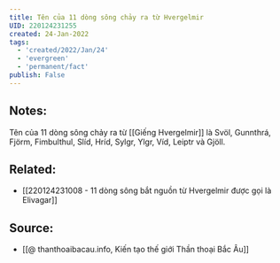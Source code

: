 ```yaml
---
title: Tên của 11 dòng sông chảy ra từ Hvergelmir
UID: 220124231255
created: 24-Jan-2022
tags:
  - 'created/2022/Jan/24'
  - 'evergreen'
  - 'permanent/fact'
publish: False
---
```

## Notes:
Tên của 11 dòng sông chảy ra từ [[Giếng Hvergelmir]] là Svöl, Gunnthrá, Fjörm, Fimbulthul, Slíd, Hríd, Sylgr, Ylgr, Víd, Leiptr và Gjöll.

## Related:
- [[220124231008 - 11 dòng sông bắt nguồn từ Hvergelmir được gọi là Elivagar]]
## Source:
- [[@ thanthoaibacau.info, Kiến tạo thế giới  Thần thoại Bắc Âu]]


